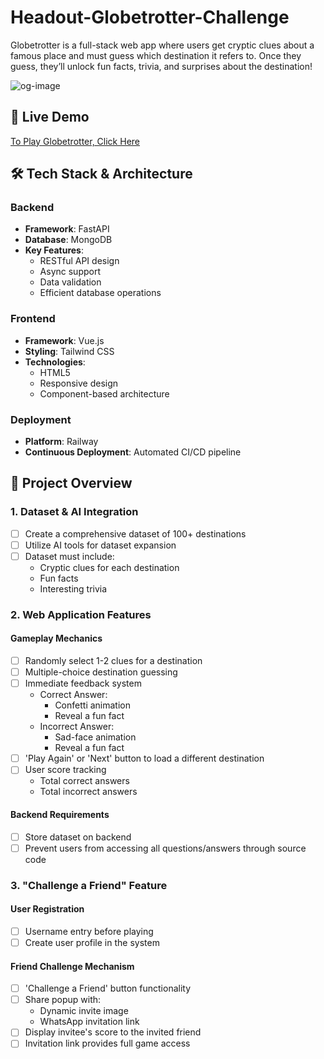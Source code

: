 # Headout-Globetrotter-Challenge
Globetrotter is a full-stack web app where users get cryptic clues about a famous place and must guess which destination it refers to. Once they guess, they’ll unlock fun facts, trivia, and surprises about the destination!

![og-image](https://github.com/user-attachments/assets/15188907-3c13-4c0a-b1c7-d7500ccdf388)

## 🚀 Live Demo
[To Play Globetrotter, Click Here](https://extraordinary-creation-production.up.railway.app/)

## 🛠 Tech Stack & Architecture

### Backend
- **Framework**: FastAPI
- **Database**: MongoDB
- **Key Features**:
  * RESTful API design
  * Async support
  * Data validation
  * Efficient database operations

### Frontend
- **Framework**: Vue.js
- **Styling**: Tailwind CSS
- **Technologies**:
  * HTML5
  * Responsive design
  * Component-based architecture

### Deployment
- **Platform**: Railway
- **Continuous Deployment**: Automated CI/CD pipeline

## 🎯 Project Overview

### 1. Dataset & AI Integration
- [ ] Create a comprehensive dataset of 100+ destinations
- [ ] Utilize AI tools for dataset expansion
- [ ] Dataset must include:
  * Cryptic clues for each destination
  * Fun facts
  * Interesting trivia

### 2. Web Application Features
#### Gameplay Mechanics
- [ ] Randomly select 1-2 clues for a destination
- [ ] Multiple-choice destination guessing
- [ ] Immediate feedback system
  * Correct Answer:
    - Confetti animation
    - Reveal a fun fact
  * Incorrect Answer:
    - Sad-face animation
    - Reveal a fun fact
- [ ] 'Play Again' or 'Next' button to load a different destination
- [ ] User score tracking
  * Total correct answers
  * Total incorrect answers

#### Backend Requirements
- [ ] Store dataset on backend
- [ ] Prevent users from accessing all questions/answers through source code

### 3. "Challenge a Friend" Feature
#### User Registration
- [ ] Username entry before playing
- [ ] Create user profile in the system

#### Friend Challenge Mechanism
- [ ] 'Challenge a Friend' button functionality
- [ ] Share popup with:
  * Dynamic invite image
  * WhatsApp invitation link
- [ ] Display invitee's score to the invited friend
- [ ] Invitation link provides full game access

